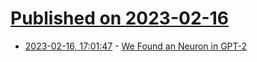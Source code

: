 # [Published on 2023-02-16](index.md)

* [2023-02-16, 17:01:47](https://news.ycombinator.com/item?id=34821414) - [We Found an Neuron in GPT-2](https://clementneo.com/posts/2023/02/11/we-found-an-neuron)
